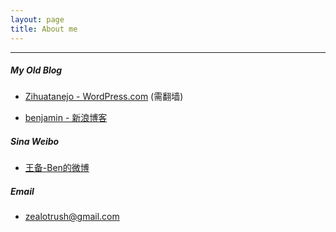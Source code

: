 ```yaml
---
layout: page
title: About me 
---
```


---

##### My Old Blog

- [Zihuatanejo - WordPress.com](http://beibeiwang.wordpress.com/) (需翻墙)

- [benjamin - 新浪博客](http://blog.sina.com.cn/zealotrush)

##### Sina Weibo

- [王备-Ben的微博](http://weibo.com/u/1684658154/)

##### Email

- [zealotrush@gmail.com](mailto:zealotrush@gmail.com)
